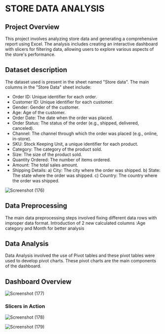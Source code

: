 # STORE DATA ANALYSIS

## Project Overview
This project involves analyzing store data and generating a comprehensive report using Excel. The analysis includes creating an interactive dashboard with slicers for filtering data, allowing users to explore various aspects of the store's performance.

## Dataset description
The dataset used is present in the sheet named "Store data".  The main columns in the "Store Data" sheet include:

- Order ID: Unique identifier for each order.
- Customer ID: Unique identifier for each customer.
- Gender: Gender of the customer.
- Age: Age of the customer.
- Order Date: The date when the order was placed.
- Order Status: The status of the order (e.g., shipped, delivered, canceled).
- Channel: The channel through which the order was placed (e.g., online, in-store).
- SKU: Stock Keeping Unit, a unique identifier for each product.
- Category: The category of the product sold.
- Size: The size of the product sold.
- Quantity Ordered: The number of items ordered.
- Amount: The total sales amount.
- Shipping Details:
  a) City: The city where the order was shipped.
  b) State: The state where the order was shipped.
  c) Country: The country where the order was shipped.

![Screenshot (176)](https://github.com/Ritvik2103/Store-data-analysis/assets/108319429/14bc8fee-a509-43dd-b47a-1bc060bf18e7)


## Data Preprocessing
The main data preprocessing steps involved fixing different data rows with improper data format. Introduction of 2 new calculated columns :Age category and Month for better analysis

## Data Analysis
Data Analysis involved the use of Pivot tables and these pivot tables were used to develop pivot charts. These pivot charts are the main components of the dashboard.

## Dashboard Overview 
![Screenshot (177)](https://github.com/Ritvik2103/Store-data-analysis/assets/108319429/a62141af-5e0e-4766-9737-006b5b48ad4a)

### Slicers in Action

![Screenshot (178)](https://github.com/Ritvik2103/Store-data-analysis/assets/108319429/81d74409-fae3-4774-9ffe-1d8af64e271b)

![Screenshot (179)](https://github.com/Ritvik2103/Store-data-analysis/assets/108319429/6e2a93a3-b4db-413d-ae7f-e93928596f08)





